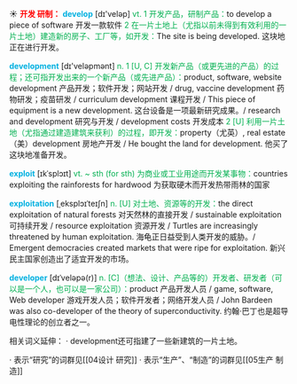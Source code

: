 ☀ <font color="red">**开发 研制：**</font>
<font color="sky blue">**develop**</font> [dɪ'veləp] 
<font color="#00b050">vt. 1 开发产品，研制产品：</font>to develop a piece of software 开发一款软件 <font color="#00b050">2 在一片土地上（尤指以前未得到有效利用的一片土地）建造新的房子、工厂等，如开发：</font>The site is being developed. 这块地正在进行开发。

<font color="sky blue">**development**</font> [dɪ'veləpmənt] 
<font color="#00b050">n. 1 [U, C] 开发新产品（或更先进的产品）的过程；还可指开发出来的一个新产品（或先进产品）：</font>product, software, website development 产品开发；软件开发；网站开发 / drug, vaccine development 药物研发；疫苗研发 / curriculum development 课程开发 / This piece of equipment is a new development. 这台设备是一项最新研究成果。/ research and development 研究与开发 / development costs 开发成本 <font color="#00b050">2 [U] 利用一片土地（尤指通过建造建筑来获利）的过程，即开发：</font>property（尤英）, real estate（美）development 房地产开发 / He bought the land for development. 他买了这块地准备开发。
           
<font color="sky blue">**exploit**</font> [ɪkˈsplɔɪt]
<font color="#00b050">vt. ~ sth (for sth) 为商业或工业用途而开发某事物：</font>countries exploiting the rainforests for hardwood 为获取硬木而开发热带雨林的国家
           
<font color="sky blue">**exploitation**</font> [ˌeksplɔɪˈteɪʃn]
<font color="#00b050">n. [U] 对土地、资源等的开发：</font>the direct exploitation of natural forests 对天然林的直接开发 / sustainable exploitation 可持续开发 / resource exploitation 资源开发 / Turtles are increasingly threatened by human exploitation. 海龟正日益受到人类开发的威胁。/ Emergent democracies created markets that were ripe for exploitation. 新兴民主国家创造出了适宜开发的市场。
           
<font color="sky blue">**developer**</font> [dɪˈveləpə(r)]
<font color="#00b050">n. [C]（想法、设计、产品等的）开发者、研发者（可以是一个人，也可以是一家公司）：</font>product 产品开发人员 / game, software, Web developer 游戏开发人员；软件开发者；网络开发人员 / John Bardeen was also co-developer of the theory of superconductivity. 约翰·巴丁也是超导电性理论的创立者之一。

相关词义延伸：
· development还可指建了一些新建筑的一片土地。

· 表示“研究”的词群见[[04设计 研究]]
· 表示“生产”、“制造”的词群见[[05生产 制造]]

